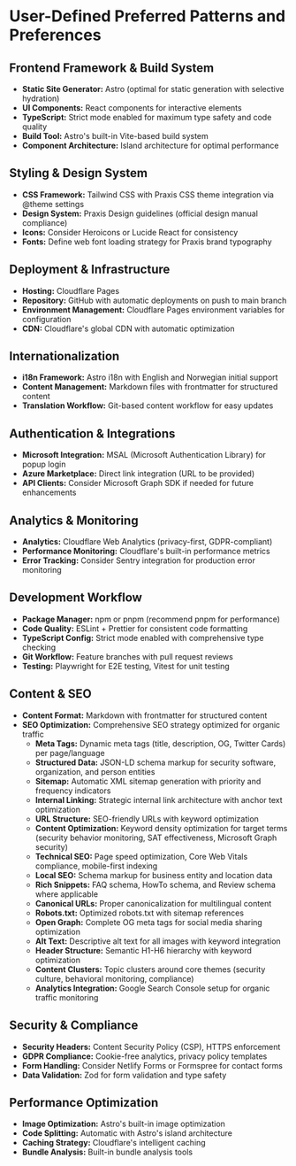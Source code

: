 # User-Defined Preferred Patterns and Preferences

## Frontend Framework & Build System
- **Static Site Generator:** Astro (optimal for static generation with selective hydration)
- **UI Components:** React components for interactive elements
- **TypeScript:** Strict mode enabled for maximum type safety and code quality
- **Build Tool:** Astro's built-in Vite-based build system
- **Component Architecture:** Island architecture for optimal performance

## Styling & Design System
- **CSS Framework:** Tailwind CSS with Praxis CSS theme integration via @theme settings
- **Design System:** Praxis Design guidelines (official design manual compliance)
- **Icons:** Consider Heroicons or Lucide React for consistency
- **Fonts:** Define web font loading strategy for Praxis brand typography

## Deployment & Infrastructure  
- **Hosting:** Cloudflare Pages
- **Repository:** GitHub with automatic deployments on push to main branch
- **Environment Management:** Cloudflare Pages environment variables for configuration
- **CDN:** Cloudflare's global CDN with automatic optimization

## Internationalization
- **i18n Framework:** Astro i18n with English and Norwegian initial support
- **Content Management:** Markdown files with frontmatter for structured content
- **Translation Workflow:** Git-based content workflow for easy updates

## Authentication & Integrations
- **Microsoft Integration:** MSAL (Microsoft Authentication Library) for popup login
- **Azure Marketplace:** Direct link integration (URL to be provided)
- **API Clients:** Consider Microsoft Graph SDK if needed for future enhancements

## Analytics & Monitoring  
- **Analytics:** Cloudflare Web Analytics (privacy-first, GDPR-compliant)
- **Performance Monitoring:** Cloudflare's built-in performance metrics
- **Error Tracking:** Consider Sentry integration for production error monitoring

## Development Workflow
- **Package Manager:** npm or pnpm (recommend pnpm for performance)
- **Code Quality:** ESLint + Prettier for consistent code formatting
- **TypeScript Config:** Strict mode enabled with comprehensive type checking
- **Git Workflow:** Feature branches with pull request reviews
- **Testing:** Playwright for E2E testing, Vitest for unit testing

## Content & SEO
- **Content Format:** Markdown with frontmatter for structured content
- **SEO Optimization:** Comprehensive SEO strategy optimized for organic traffic
  - **Meta Tags:** Dynamic meta tags (title, description, OG, Twitter Cards) per page/language
  - **Structured Data:** JSON-LD schema markup for security software, organization, and person entities
  - **Sitemap:** Automatic XML sitemap generation with priority and frequency indicators
  - **Internal Linking:** Strategic internal link architecture with anchor text optimization
  - **URL Structure:** SEO-friendly URLs with keyword optimization
  - **Content Optimization:** Keyword density optimization for target terms (security behavior monitoring, SAT effectiveness, Microsoft Graph security)
  - **Technical SEO:** Page speed optimization, Core Web Vitals compliance, mobile-first indexing
  - **Local SEO:** Schema markup for business entity and location data
  - **Rich Snippets:** FAQ schema, HowTo schema, and Review schema where applicable
  - **Canonical URLs:** Proper canonicalization for multilingual content
  - **Robots.txt:** Optimized robots.txt with sitemap references
  - **Open Graph:** Complete OG meta tags for social media sharing optimization
  - **Alt Text:** Descriptive alt text for all images with keyword integration
  - **Header Structure:** Semantic H1-H6 hierarchy with keyword optimization
  - **Content Clusters:** Topic clusters around core themes (security culture, behavioral monitoring, compliance)
  - **Analytics Integration:** Google Search Console setup for organic traffic monitoring

## Security & Compliance
- **Security Headers:** Content Security Policy (CSP), HTTPS enforcement
- **GDPR Compliance:** Cookie-free analytics, privacy policy templates
- **Form Handling:** Consider Netlify Forms or Formspree for contact forms
- **Data Validation:** Zod for form validation and type safety

## Performance Optimization
- **Image Optimization:** Astro's built-in image optimization
- **Code Splitting:** Automatic with Astro's island architecture
- **Caching Strategy:** Cloudflare's intelligent caching
- **Bundle Analysis:** Built-in bundle analysis tools
